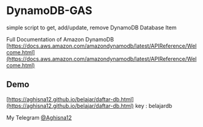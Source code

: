 # DynamoDB-GAS
simple script to get, add/update, remove DynamoDB Database Item

Full Documentation of Amazon DynamoDB [https://docs.aws.amazon.com/amazondynamodb/latest/APIReference/Welcome.html](https://docs.aws.amazon.com/amazondynamodb/latest/APIReference/Welcome.html)

## Demo
[https://aghisna12.github.io/belajar/daftar-db.html](https://aghisna12.github.io/belajar/daftar-db.html)
key : belajardb

My Telegram [@Aghisna12](https://t.me/Aghisna12)

